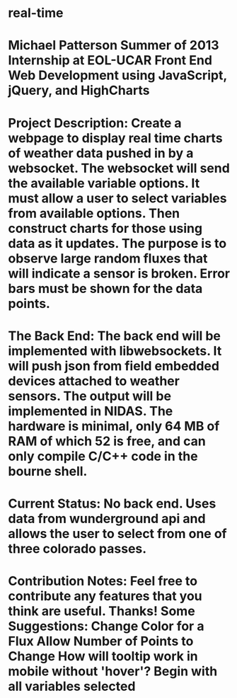 real-time
=========
Michael Patterson
Summer of 2013 Internship at EOL-UCAR
Front End Web Development using JavaScript, jQuery, and HighCharts
=========
Project Description:
  Create a webpage to display real time charts of weather data pushed in by a websocket. The websocket will 
  send the available variable options. It must allow a user to select variables from available options. Then 
  construct charts for those using data as it updates. The purpose is to observe large random fluxes that 
  will indicate a sensor is broken. Error bars must be shown for the data points.
=========
The Back End:
  The back end will be implemented with libwebsockets. It will push json from field embedded devices attached to
  weather sensors. The output will be implemented in NIDAS. The hardware is minimal, only 64 MB of RAM of which 52
  is free, and can only compile C/C++ code in the bourne shell.
=========
Current Status:
  No back end. Uses data from wunderground api and allows the user to select from one of three colorado passes.
=========
Contribution Notes:
  Feel free to contribute any features that you think are useful. Thanks!
  Some Suggestions:
    Change Color for a Flux
    Allow Number of Points to Change
    How will tooltip work in mobile without 'hover'?
    Begin with all variables selected
=========
